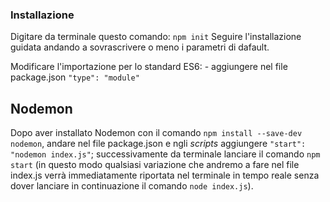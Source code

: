 ### Installazione

Digitare da terminale questo comando:
    `npm init`
Seguire l'installazione guidata andando a sovrascrivere o meno i parametri di dafault.

Modificare l'importazione per lo standard ES6:
    - aggiungere nel file package.json `"type": "module"`

## Nodemon

Dopo aver installato Nodemon con il comando `npm install --save-dev nodemon`, andare nel file package.json e ngli *scripts* aggiungere `"start": "nodemon index.js"`; successivamente da terminale lanciare il comando `npm start` (in questo modo qualsiasi variazione che andremo a fare nel file index.js verrà immediatamente riportata nel terminale in tempo reale senza dover lanciare in continuazione il comando `node index.js`).